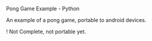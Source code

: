 Pong Game Example - Python

An example of a pong game, portable to android devices.

! Not Complete, not portable yet.